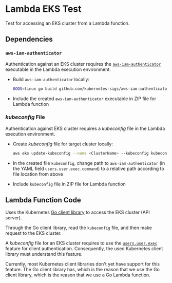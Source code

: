 # Lambda EKS Test

Test for accessing an EKS cluster from a Lambda function.

## Dependencies

### `aws-iam-authenticator`

Authentication against an EKS cluster requires the [`aws-iam-authenticator`](https://github.com/kubernetes-sigs/aws-iam-authenticator) executable in the Lambda execution environment.

- Build `aws-iam-authenticator` locally:

    ~~~bash
    GOOS=linux go build github.com/kubernetes-sigs/aws-iam-authenticator/cmd/aws-iam-authenticator
    ~~~

- Include the created `aws-iam-authenticator` executable in ZIP file for Lambda function

### *kubeconfig* File

Authentication against EKS cluster requires a *kubeconfig* file in the Lambda execution environment.

- Create *kubeconfig* file for target cluster locally:

    ~~~bash
    aws eks update-kubeconfig --name <ClusterName> --kubeconfig kubeconfig
    ~~~

- In the created file `kubeconfig`, change path to `aws-iam-authenticator` (in the YAML field `users.user.exec.command`) to a relative path according to file location from above
- Include `kubeconfig` file in ZIP file for Lambda function

## Lambda Function Code

Uses the Kubernetes [Go client library](https://github.com/kubernetes/client-go) to access the EKS cluster (API server).

Through the Go client library, read the `kubeconfig` file, and then make request to the EKS cluster.

A *kubeconfig* file for an EKS cluster requires to use the [`users.user.exec`](https://kubernetes.io/docs/reference/access-authn-authz/authentication/#client-go-credential-plugins) feature for client authentication. Consequently, the used Kubernetes client library must understand this feature.

Currently, most Kubernetes client libraries don't yet have support for this feature. The Go client library has, which is the reason that we use the Go client library, which is the reason that we use a Go Lambda function.

